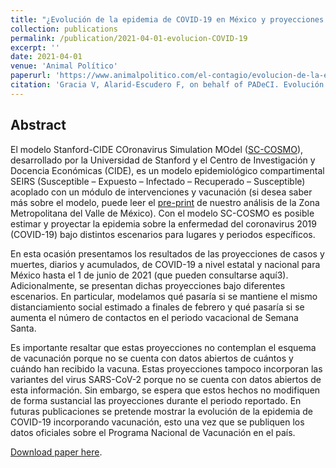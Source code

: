 ```yaml
---
title: "¿Evolución de la epidemia de COVID-19 en México y proyecciones de SC-COSMO"
collection: publications
permalink: /publication/2021-04-01-evolucion-COVID-19
excerpt: ''
date: 2021-04-01
venue: 'Animal Político'
paperurl: 'https://www.animalpolitico.com/el-contagio/evolucion-de-la-epidemia-de-covid-19-en-mexico-y-proyecciones-de-sc-cosmo/'
citation: 'Gracia V, Alarid-Escudero F, on behalf of PADeCI. Evolución de la epidemia de COVID-19 en México y proyecciones de SC-COSMO (text in Spanish). Animal Político - El Contagio; April 1, 2021.'
---
```

## Abstract

El modelo Stanford-CIDE COronavirus Simulation MOdel ([SC-COSMO](https://www.sc-cosmo.org/)), desarrollado por la Universidad de Stanford y el Centro de Investigación y Docencia Económicas (CIDE), es un modelo epidemiológico compartimental SEIRS (Susceptible – Expuesto – Infectado – Recuperado – Susceptible) acoplado con un módulo de intervenciones y vacunación (si desea saber más sobre el modelo, puede leer el [pre-print](https://www.medrxiv.org/content/10.1101/2020.12.21.20248597v1) de nuestro análisis de la Zona Metropolitana del Valle de México). Con el modelo SC-COSMO es posible estimar y proyectar la epidemia sobre la enfermedad del coronavirus 2019 (COVID-19) bajo distintos escenarios para lugares y periodos específicos.

En esta ocasión presentamos los resultados de las proyecciones de casos y muertes, diarios y acumulados, de COVID-19 a nivel estatal y nacional para México hasta el 1 de junio de 2021 (que pueden consultarse aquí3). Adicionalmente, se presentan dichas proyecciones bajo diferentes escenarios. En particular, modelamos qué pasaría si se mantiene el mismo distanciamiento social estimado a finales de febrero y qué pasaría si se aumenta el número de contactos en el periodo vacacional de Semana Santa.

Es importante resaltar que estas proyecciones no contemplan el esquema de vacunación porque no se cuenta con datos abiertos de cuántos y cuándo han recibido la vacuna. Estas proyecciones tampoco incorporan las variantes del virus SARS-CoV-2 porque no se cuenta con datos abiertos de esta información. Sin embargo, se espera que estos hechos no modifiquen de forma sustancial las proyecciones durante el periodo reportado. En futuras publicaciones se pretende mostrar la evolución de la epidemia de COVID-19 incorporando vacunación, esto una vez que se publiquen los datos oficiales sobre el Programa Nacional de Vacunación en el país.


[Download paper here](https://www.animalpolitico.com/el-contagio/evolucion-de-la-epidemia-de-covid-19-en-mexico-y-proyecciones-de-sc-cosmo/).